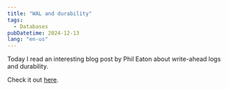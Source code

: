 ```yaml
---
title: "WAL and durability"
tags:
  - Databases
pubDatetime: 2024-12-13
lang: "en-us"
---
```


Today I read an interesting blog post by Phil Eaton about write-ahead logs and durability.

Check it out [here](https://notes.eatonphil.com/2024-07-01-a-write-ahead-log-is-not-a-universal-part-of-durability.html).
